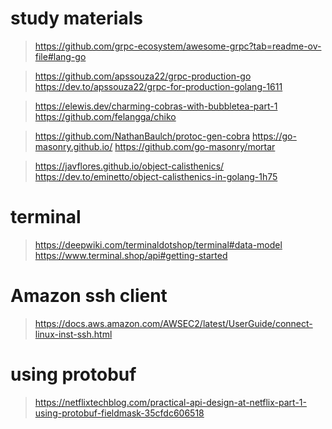 # study materials
> https://github.com/grpc-ecosystem/awesome-grpc?tab=readme-ov-file#lang-go

> https://github.com/apssouza22/grpc-production-go
> https://dev.to/apssouza22/grpc-for-production-golang-1611

> https://elewis.dev/charming-cobras-with-bubbletea-part-1
> https://github.com/felangga/chiko

> https://github.com/NathanBaulch/protoc-gen-cobra
> https://go-masonry.github.io/
> https://github.com/go-masonry/mortar

> https://javflores.github.io/object-calisthenics/
> https://dev.to/eminetto/object-calisthenics-in-golang-1h75

# terminal

> https://deepwiki.com/terminaldotshop/terminal#data-model
> https://www.terminal.shop/api#getting-started

# Amazon ssh client

> https://docs.aws.amazon.com/AWSEC2/latest/UserGuide/connect-linux-inst-ssh.html

# using protobuf
> https://netflixtechblog.com/practical-api-design-at-netflix-part-1-using-protobuf-fieldmask-35cfdc606518